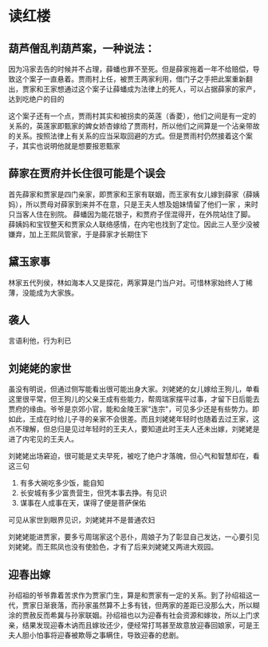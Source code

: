 # 读红楼

## 葫芦僧乱判葫芦案，一种说法：

因为冯家去告的时候并不占理，薛蟠也罪不至死。但是薛家拖着一年不给赔偿，导致这个案子一直悬着。贾雨村上任，被贾王两家利用，借门子之手把此案重新翻出，贾家和王家想通过这个案子让薛蟠成为法律上的死人，可以占据薛家的家产，达到吃绝户的目的

这个案子还有一个点，贾雨村其实和被拐卖的英莲（香菱），他们之间是有一定的关系的，英莲家即甄家的婢女娇杏嫁给了贾雨村，所以他们之间算是一个沾亲带故的关系。按照法律上有关系的应当采取回避的方式。但是贾雨村仍然接着这个案子，其实也说明他就是想要报恩甄家

## 薛家在贾府并长住很可能是个误会

首先薛家和贾家是四门亲家，即贾家和王家有联姻，而王家有女儿嫁到薛家（薛姨妈），所以贾母对薛家到来并不在意，只是王夫人想及姐妹情留了他们一家
，来时只当客人住在别院。
薛蟠因为能花银子，和贾府子侄混得开，在外院站住了脚。薛姨妈和宝钗整天和贾家众人联络感情，在内宅也找到了定位。因此三人至少没被嫌弃，加上王熙凤管家，于是薛家才长期住下

## 黛玉家事

林家五代列侯，林如海本人又是探花，两家算是门当户对。可惜林家始终人丁稀薄，没能成为大家族。

## 袭人

言语利他，行为利已

## 刘姥姥的家世

虽没有明说，但通过侧写能看出很可能出身大家。刘姥姥的女儿嫁给王狗儿，单看这里很平常，但王狗儿的父亲王成有些能力，帮周瑞家摆平过事，才留下日后能去贾府的缘由。爷爷是京郊小官，能和金陵王家"连宗"，可见多少还是有些势力。即如此，王成在时给儿子寻的亲家不会很差。而且刘姥姥年轻时也随着去过王家，这点不理解，但总归是见过年轻时的王夫人，要知道此时王夫人还未出嫁，刘姥姥是进了内宅见的王夫人。

刘姥姥出场窘迫，很可能是丈夫早死，被吃了绝户才落魄，但心气和智慧却在，看这三句

1. 有多大碗吃多少饭，能自知
2. 长安城有多少富贵营生，但凭本事去挣。有见识
3. 谋事在人成事在天，谋得了便是菩萨保佑

可见从家世到眼界见识，刘姥姥并不是普通农妇

刘姥姥能进贾家，要多亏周瑞家这个恶仆，周娘子为了彰显自己发达，一心要引见刘姥姥。而王熙凤也没有使脸色，才有了后来刘姥姥又两进大观园。

## 迎春出嫁

孙绍祖的爷爷靠着苦求作为贾家门生，算是和贾家有一定的关系。到了孙绍祖这一代，贾家日渐衰落，而孙家虽然算不上多有钱，但两家的差距已没那么大，所以糊涂的贾赦反而希冀与孙家联姻。孙绍祖也以为迎春有社会资源和嫁妆，所以上门求亲，结果发现迎春木讷而且嫁妆还少，便经常打骂甚至故意放迎春回娘家，可是王夫人胆小怕事将迎春被欺辱之事瞒住，导致迎春的悲剧。
